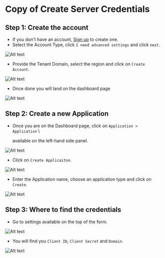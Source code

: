 # Copy of Create Server Credentials

## Step 1: Create the account

* If you don't have an account, [Sign up](https://auth0.com/signup) to create one.
* Select the Account Type, click `I need advanced settings` and click `next`.

![Alt text](https://user-images.githubusercontent.com/83201188/130019106-366f192e-6591-470c-85f1-def0c821fe7b.png)

* Provide the Tenant Domain, select the region and click on `Create Account`.

![Alt text](https://user-images.githubusercontent.com/83201188/130019111-eb585b66-7bee-49fe-b97a-76a9e6f5a249.png)

* Once done you will land on the dashboard page

![Alt text](https://user-images.githubusercontent.com/83201188/130019116-16ed406e-3e76-4b33-8804-3a9eebebc578.png)

## Step 2: Create a new Application

*   Once you are on the Dashboard page, click on `Application > Application` \\

    available on the left-hand side panel.

![Alt text](https://user-images.githubusercontent.com/83201188/130019122-2435ada0-3321-46a6-a17b-dfb6bb589182.png)

* Click on `Create Applicaiton`.

![Alt text](https://user-images.githubusercontent.com/83201188/130019638-a5a34e84-61a8-43f7-81f2-c8c4ce69d334.png)

* Enter the Application name, choose an application type and click on `Create`.

![Alt text](https://user-images.githubusercontent.com/83201188/130019634-22612e45-371b-4b4f-a102-12ee65753f83.png)

## Step 3: Where to find the credentials

* Go to settings available on the top of the form.

![Alt text](https://user-images.githubusercontent.com/83201188/130020077-5b5eaebc-f828-4754-8a20-174d045c75b1.png)

* You will find you `Client ID`, `Client Secret` and `Domain`.

![Alt text](https://user-images.githubusercontent.com/83201188/130020071-63828d70-a809-4869-b7c1-7284d648bd59.png)
